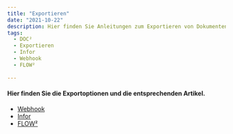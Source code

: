 ```yaml
---
title: "Exportieren"
date: "2021-10-22"
description: Hier finden Sie Anleitungen zum Exportieren von Dokumenten aus DOC² in andere Umgebungen wie Infor und FLOW² sowie über Webhooks.
tags:
  - DOC²
  - Exportieren
  - Infor
  - Webhook
  - FLOW²
  
---
```


#### Hier finden Sie die Exportoptionen und die entsprechenden Artikel.

- [Webhook](/doc2/export/webhook/)
- [Infor](/doc2/export/export-to-infor/)
- [FLOW²](/doc2/export/export-to-flow2/)